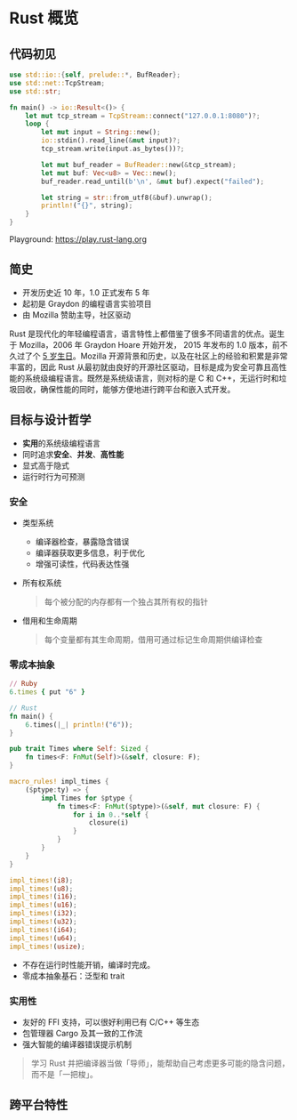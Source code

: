 # Rust 概览

## 代码初见

```rust
use std::io::{self, prelude::*, BufReader};
use std::net::TcpStream;
use std::str;

fn main() -> io::Result<()> {
    let mut tcp_stream = TcpStream::connect("127.0.0.1:8080")?;
    loop {
        let mut input = String::new();
        io::stdin().read_line(&mut input)?;
        tcp_stream.write(input.as_bytes())?;

        let mut buf_reader = BufReader::new(&tcp_stream);
        let mut buf: Vec<u8> = Vec::new();
        buf_reader.read_until(b'\n', &mut buf).expect("failed");

        let string = str::from_utf8(&buf).unwrap();
        println!("{}", string);
    }
}
```

Playground: https://play.rust-lang.org

## 简史

- 开发历史近 10 年，1.0 正式发布 5 年
- 起初是 Graydon 的编程语言实验项目
- 由 Mozilla 赞助主导，社区驱动

Rust 是现代化的年轻编程语言，语言特性上都借鉴了很多不同语言的优点。诞生于 Mozilla，2006 年 Graydon Hoare 开始开发， 2015 年发布的 1.0 版本，前不久过了个 [5 岁生日](https://twitter.com/rustlang/status/1261253754969640960)。Mozilla 开源背景和历史，以及在社区上的经验和积累是非常丰富的，因此 Rust 从最初就由良好的开源社区驱动，目标是成为安全可靠且高性能的系统级编程语言。既然是系统级语言，则对标的是 C 和 C++，无运行时和垃圾回收，确保性能的同时，能够方便地进行跨平台和嵌入式开发。

## 目标与设计哲学

- **实用**的系统级编程语言
- 同时追求**安全**、**并发**、**高性能**
- 显式高于隐式
- 运行时行为可预测

### 安全

* 类型系统

  * 编译器检查，暴露隐含错误
  * 编译器获取更多信息，利于优化
  * 增强可读性，代码表达性强

* 所有权系统

  > 每个被分配的内存都有一个独占其所有权的指针

* 借用和生命周期

  > 每个变量都有其生命周期，借用可通过标记生命周期供编译检查

### 零成本抽象

```ruby
// Ruby
6.times { put "6" }
```

```rust
// Rust
fn main() {
    6.times(|_| println!("6"));
}

pub trait Times where Self: Sized {
    fn times<F: FnMut(Self)>(&self, closure: F);
}

macro_rules! impl_times {
    ($ptype:ty) => {
        impl Times for $ptype {
            fn times<F: FnMut($ptype)>(&self, mut closure: F) {
                for i in 0..*self {
                    closure(i)
                }
            }
        }
    }
}

impl_times!(i8);
impl_times!(u8);
impl_times!(i16);
impl_times!(u16);
impl_times!(i32);
impl_times!(u32);
impl_times!(i64);
impl_times!(u64);
impl_times!(usize);
```

- 不存在运行时性能开销，编译时完成。
- 零成本抽象基石：泛型和 trait

### 实用性

* 友好的 FFI 支持，可以很好利用已有 C/C++ 等生态
* 包管理器 Cargo 及其一致的工作流
* 强大智能的编译器错误提示机制

> 学习 Rust 并把编译器当做「导师」，能帮助自己考虑更多可能的隐含问题，而不是「一把梭」。

## 跨平台特性







